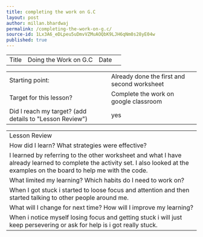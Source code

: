 ```yaml
---
title: completing the work on G.C
layout: post
author: millan.bhardwaj
permalink: /completing-the-work-on-g.c/
source-id: 1Lx3A6_eDLpeu5uDmvVZMuAOQbK9LJH6qNm0s28yE04w
published: true
---
```

<table>
  <tr>
    <td>Title</td>
    <td>Doing the Work on G.C</td>
    <td>Date</td>
    <td></td>
  </tr>
</table>


<table>
  <tr>
    <td>Starting point:</td>
    <td>Already done the first and second worksheet</td>
  </tr>
  <tr>
    <td>Target for this lesson?</td>
    <td>Complete the work on google classroom</td>
  </tr>
  <tr>
    <td>Did I reach my target? 
(add details to "Lesson Review")</td>
    <td>yes</td>
  </tr>
</table>


<table>
  <tr>
    <td>Lesson Review</td>
  </tr>
  <tr>
    <td>How did I learn? What strategies were effective? </td>
  </tr>
  <tr>
    <td>I learned by referring to the other worksheet and what I have already learned to complete the activity set. I also looked at the examples on the board to help me with the code.</td>
  </tr>
  <tr>
    <td>What limited my learning? Which habits do I need to work on? </td>
  </tr>
  <tr>
    <td>When I got stuck i started to loose focus and attention and then started talking to other people around me.</td>
  </tr>
  <tr>
    <td>What will I change for next time? How will I improve my learning?</td>
  </tr>
  <tr>
    <td>When i notice myself losing focus and getting stuck i will just keep persevering or ask for help is i got really stuck.</td>
  </tr>
</table>


